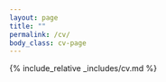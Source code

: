 ```yaml
---
layout: page
title: ""
permalink: /cv/
body_class: cv-page
---
```


{% include_relative _includes/cv.md %}

